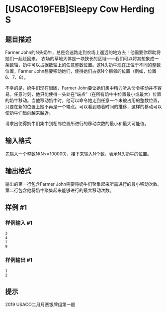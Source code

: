 # [USACO19FEB]Sleepy Cow Herding S

## 题目描述

Farmer John的N头奶牛，总是会迷路走到农场上遥远的地方去！他需要你帮助将她们一起赶回来。
农场的草地大体是一块狭长的区域——我们可以将其想象成一条数轴，奶牛可以占据数轴上的任意整数位置。这N头奶牛现在正位于不同的整数位置，Farmer John想要移动她们，使得她们占据N个相邻的位置（例如，位置6、7、8）。

不幸的是，奶牛们现在很困，Farmer John要让她们集中精力听从命令移动并不容易。任意时刻，他只能使得一头处在“端点”（在所有奶牛中位置最小或最大）位置的奶牛移动。当他移动奶牛时，他可以命令她走到任意一个未被占用的整数位置，只要在新的位置上她不再是一个端点。可以看到随着时间的推移，这样的移动可以使奶牛们趋向越来越近。

请求出使得奶牛们集中到相邻位置所进行的移动次数的最小和最大可能值。

## 输入格式

先输入一个整数N(N<=100000)，接下来输入N个数，表示N头奶牛的位置。

## 输出格式

输出的第一行包含Farmer John需要将奶牛们聚集起来所需进行的最小移动次数。第二行包含他将奶牛聚集起来能够进行的最大移动次数。

## 样例 #1

### 样例输入 #1
```
3 
4 
7 
9
```

### 样例输出 #1

```
1
2
```

## 提示

 2019 USACO二月月赛银牌组第一题
